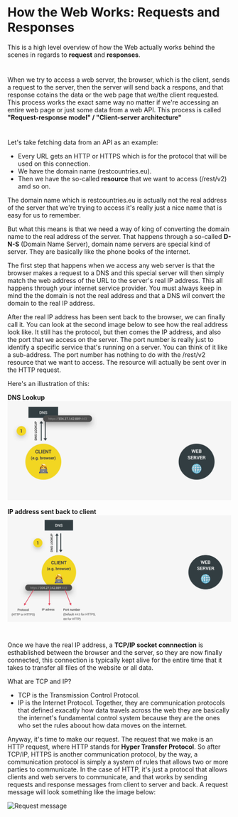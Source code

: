 <h1>How the Web Works: Requests and Responses</h1>

This is a high level overview of how the Web actually works behind the scenes in regards to **request** and **responses**.

#

When we try to access a web server, the browser, which is the client, sends a request to the server, then the server will send back a respons, and that response cotains the data or the web page that we/the client requested. This process works the exact same way no matter if we're accessing an entire web page or just some data from a web API. This process is called **"Request-response model" / "Client-server architecture"**

#

Let's take fetching data from an API as an example:

- Every URL gets an HTTP or HTTPS which is for the protocol that will be used on this connection.
- We have the domain name (restcountries.eu).
- Then we have the so-called **resource** that we want to access (/rest/v2) amd so on.

The domain name which is restcountries.eu is actually not the real address of the server that we're trying to access it's really just a nice name that is easy for us to remember.

But what this means is that we need a way of king of converting the domain name to the real address of the server. That happens through a so-called **D-N-S** (Domain Name Server), domain name servers are special kind of server. They are basically like the phone books of the internet. 

The first step that happens when we access any web server is that the browser makes a request to a DNS and this special server will then simply match the web address of the URL to the server's real IP address. This all happens through your internet service provider. You must always keep in mind the the domain is not the real address and that a DNS wil convert the domain to the real IP address. 

After the real IP address has been sent back to the browser, we can finally call it. You can look at the second image below to see how the real address look like. It still has the protocol, but then comes the IP address, and also the port that we access on the server. The port number is really just to identify a specific service that's running on a server. You can think of it like a sub-address. The port number has nothing to do with the /rest/v2 resource that we want to access. The resource will actually be sent over in the HTTP request.

Here's an illustration of this:

**DNS Lookup**
![Request](./Images/dnsLookup.png)

**IP address sent back to client**
![Received](./Images/ipReceived.png)

#

Once we have the real IP address, a **TCP/IP socket connnection** is esthablished between the browser and the server, so they are now finally connected, this connection is typically kept alive for the entire time that it takes to transfer all files of the website or all data. 

What are TCP and IP?
- TCP is the Transmission Control Protocol.
- IP is the Internet Protocol.
Together, they are communication protocols that defined exacatly how data travels across the web they are basically the internet's fundamental control system because they are the ones who set the rules aboout how data moves on the internet.

Anyway, it's time to make our request. The request that we make is an HTTP request, where HTTP stands for **Hyper Transfer Protocol**. So after TCP/IP, HTTPS is another communication protocol, by the way, a communication protocol is simply a system of rules that allows two or more parties to communicate. In the case of HTTP, it's just a protocol that allows clients and web servers to communicate, and that works by sending requests and response messages from client to server and back. A request message will look something like the image below:

![Request message]()























  

